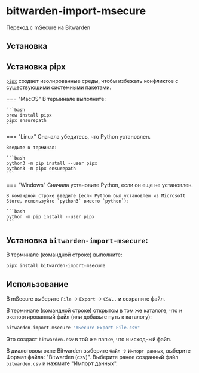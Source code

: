 # bitwarden-import-msecure

Переход с mSecure на Bitwarden

## Установка

## Установка pipx
[`pipx`](https://pypa.github.io/pipx/) создает изолированные среды, чтобы избежать конфликтов с 
существующими системными пакетами.

=== "MacOS"
    В терминале выполните:

    ```bash
    brew install pipx
    pipx ensurepath
    ```

=== "Linux"
    Сначала убедитесь, что Python установлен.

    Введите в терминал:

    ```bash
    python3 -m pip install --user pipx
    python3 -m pipx ensurepath
    ```

=== "Windows"
    Сначала установите Python, если он еще не установлен.

    В командной строке введите (если Python был установлен из Microsoft Store, используйте `python3` вместо `python`):
    
    ```bash
    python -m pip install --user pipx
    ```

## Установка `bitwarden-import-msecure`:
В терминале (командной строке) выполните:

```bash
pipx install bitwarden-import-msecure
```

## Использование

В mSecure выберите `File` -> `Export` -> `CSV..` и сохраните файл.

В терминале (командной строке) открытом в том же каталоге, что и экспортированный файл (или добавьте путь к каталогу):

```bash
bitwarden-import-msecure "mSecure Export File.csv"
```

Это создаст `bitwarden.csv` в той же папке, что и исходный файл.

В диалоговом окне Bitwarden выберите `Файл` -> `Импорт данных`, выберите Формат файла: "Bitwarden (csv)".
Выберите ранее созданный файл `bitwarden.csv` и нажмите "Импорт данных".
